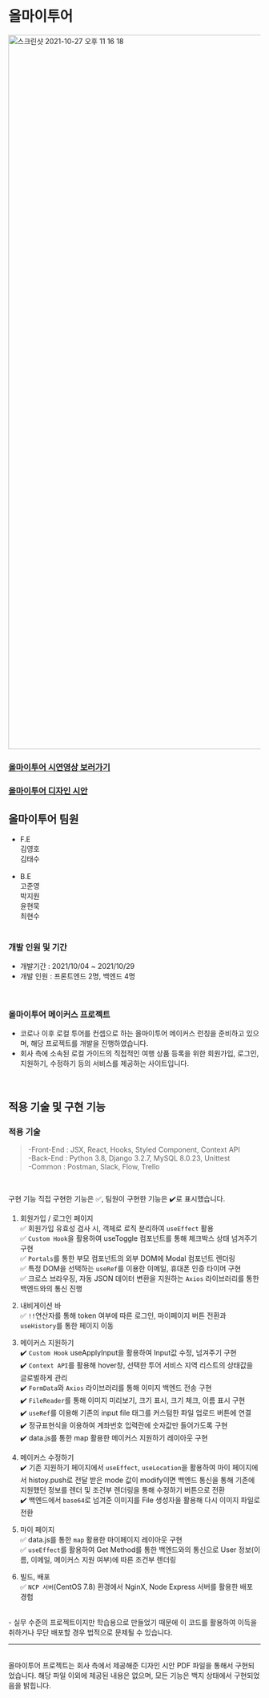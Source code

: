 # 올마이투어

<img width="1425" alt="스크린샷 2021-10-27 오후 11 16 18" src="https://user-images.githubusercontent.com/79790476/139083858-a84281c6-b141-443c-87eb-aa8214605271.png">

### <a href="https://www.youtube.com/watch?v=VA8rSx0cG7Q&ab_channel=%EA%B9%80%EC%98%81%ED%98%B8">올마이투어 시연영상 보러가기</a>
### <a href="https://s3.us-west-2.amazonaws.com/secure.notion-static.com/1638c9fc-9074-41ce-bf91-77d64f2ce5ef/%E1%84%8B%E1%85%A9%E1%86%AF%E1%84%86%E1%85%A1%E1%84%8B%E1%85%B5%E1%84%90%E1%85%AE%E1%84%8B%E1%85%A5_%E1%84%86%E1%85%A6%E1%84%8B%E1%85%B5%E1%84%8F%E1%85%A5%E1%84%89%E1%85%B3_%E1%84%83%E1%85%B5%E1%84%8C%E1%85%A1%E1%84%8B%E1%85%B5%E1%86%AB_%E1%84%89%E1%85%B5%E1%84%8B%E1%85%A1%E1%86%AB.pdf?X-Amz-Algorithm=AWS4-HMAC-SHA256&X-Amz-Credential=AKIAT73L2G45O3KS52Y5%2F20211030%2Fus-west-2%2Fs3%2Faws4_request&X-Amz-Date=20211030T002355Z&X-Amz-Expires=86400&X-Amz-Signature=bfc1f4e10b9d442066fcb750c4010ad662314f509fdb73c85f16e27a68f46ddc&X-Amz-SignedHeaders=host&response-content-disposition=filename%20%3D%22%25E1%2584%258B%25E1%2585%25A9%25E1%2586%25AF%25E1%2584%2586%25E1%2585%25A1%25E1%2584%258B%25E1%2585%25B5%25E1%2584%2590%25E1%2585%25AE%25E1%2584%258B%25E1%2585%25A5%2520%25E1%2584%2586%25E1%2585%25A6%25E1%2584%258B%25E1%2585%25B5%25E1%2584%258F%25E1%2585%25A5%25E1%2584%2589%25E1%2585%25B3%2520%25E1%2584%2583%25E1%2585%25B5%25E1%2584%258C%25E1%2585%25A1%25E1%2584%258B%25E1%2585%25B5%25E1%2586%25AB%2520%25E1%2584%2589%25E1%2585%25B5%25E1%2584%258B%25E1%2585%25A1%25E1%2586%25AB.pdf%22">올마이투어 디자인 시안</a>
## 올마이투어 팀원

- F.E<br>
  김영호<br>
  김태수<br>
  <br>
- B.E<br>
  고준영<br>
  박지원<br>
  윤현묵<br>
  최현수<br>
  <br>

### 개발 인원 및 기간

- 개발기간 : 2021/10/04 ~ 2021/10/29
- 개발 인원 : 프론트엔드 2명, 백엔드 4명

<br>

### 올마이투어 메이커스 프로젝트

- 코로나 이후 로컬 투어를 컨셉으로 하는 올마이투어 메이커스 런칭을 준비하고 있으며, 해당 프로젝트를 개발을 진행하였습니다.
- 회사 측에 소속된 로컬 가이드의 직접적인 여행 상품 등록을 위한 회원가입, 로그인, 지원하기, 수정하기 등의 서비스를 제공하는 사이트입니다.

<br>

## 적용 기술 및 구현 기능

### 적용 기술

> -Front-End : JSX, React, Hooks, Styled Component, Context API<br>
> -Back-End : Python 3.8, Django 3.2.7, MySQL 8.0.23, Unittest<br>
> -Common : Postman, Slack, Flow, Trello<br>

<br>

구현 기능
직접 구현한 기능은 ✅, 팀원이 구현한 기능은 ✔️로 표시했습니다.

1. 회원가입 / 로그인 페이지<br>
✅ 회원가입 유효성 검사 시, 객체로 로직 분리하여 `useEffect` 활용<br>
✅ `Custom Hook`을 활용하여 useToggle 컴포넌트를 통해 체크박스 상태 넘겨주기 구현<br>
✅ `Portals`를 통한 부모 컴포넌트의 외부 DOM에 Modal 컴포넌트 렌더링<br>
✅ 특정 DOM을 선택하는 `useRef`를 이용한 이메일, 휴대폰 인증 타이머 구현<br>
✅ 크로스 브라우징, 자동 JSON 데이터 변환을 지원하는 `Axios` 라이브러리를 통한 백엔드와의 통신 진행<br>

2. 내비게이션 바<br>
✅ `!!`연산자를 통해 token 여부에 따른 로그인, 마이페이지 버튼 전환과 `useHistory`를 통한 페이지 이동<br>

3. 메이커스 지원하기<br>
✔️ `Custom Hook` useApplyInput을 활용하여 Input값 수정, 넘겨주기 구현<br>
✔️ `Context API`를 활용해 hover창, 선택한 투어 서비스 지역 리스트의 상태값을 글로벌하게 관리<br>
✔️ `FormData`와 `Axios` 라이브러리를 통해 이미지 백엔드 전송 구현<br>
✔️ `FileReader`를 통해 이미지 미리보기, 크기 표시, 크기 체크, 이름 표시 구현<br>
✔️ `useRef`를 이용해 기존의 input file 태그를 커스텀한 파일 업로드 버튼에 연결<br>
✔️ 정규표현식을 이용하여 계좌번호 입력란에 숫자값만 들어가도록 구현<br>
✔️ data.js를 통한 map 활용한 메이커스 지원하기 레이아웃 구현<br>

4. 메이커스 수정하기<br>
✔️ 기존 지원하기 페이지에서 `useEffect`, `useLocation`을 활용하여 마이 페이지에서 histoy.push로 전달 받은 mode 값이 modify이면 백엔드 통신을 통해 기존에 지원했던 정보를 렌더 및 조건부 렌더링을 통해 수정하기 버튼으로 전환<br>
✔️ 백엔드에서 `base64`로 넘겨준 이미지를 File 생성자을 활용해 다시 이미지 파일로 전환<br>

5. 마이 페이지<br>
✅ data.js를 통한 `map` 활용한 마이페이지 레이아웃 구현<br>
✅ `useEffect`를 활용하여 Get Method를 통한 백엔드와의 통신으로 User 정보(이름, 이메일, 메이커스 지원 여부)에 따른 조건부 렌더링<br>

6. 빌드, 배포<br>
✅ `NCP 서버`(CentOS 7.8) 환경에서 NginX, Node Express 서버를 활용한 배포 경험<br>

<br>
- 실무 수준의 프로젝트이지만 학습용으로 만들었기 때문에 이 코드를 활용하여 이득을 취하거나 무단 배포할 경우 법적으로 문제될 수 있습니다.

<hr />
<br>
올마이투어 프로젝트는 회사 측에서 제공해준 디자인 시안 PDF 파일을 통해서 구현되었습니다. 해당 파일 이외에 제공된 내용은 없으며, 모든 기능은 백지 상태에서 구현되었음을 밝힙니다.
